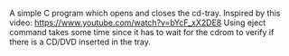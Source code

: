 A simple C program which opens and closes the cd-tray.
Inspired by this video: https://www.youtube.com/watch?v=bYcF_xX2DE8
Using eject command takes some time since it has to wait for the cdrom to verify if there is a CD/DVD inserted in the tray.
